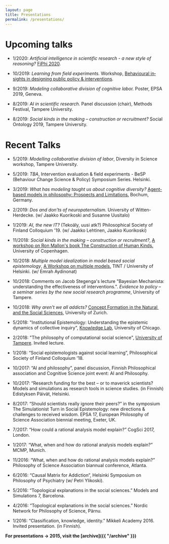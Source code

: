 ```yaml
---
layout: page
title: Presentations
permalink: /presentations/
---
```


# Upcoming talks

- 1/2020: *Artificial intelligence in scientific research - a new style of reasoning?* <a href="https://www.filosofinenyhdistys.fi/fiphi-2020/" target="_blank">FiPhi 2020</a>.

- 10/2019: *Learning from field experiments.* Workshop, <a href="https://www.helsinki.fi/en/conferences/behavioural-insights-in-designing-public-policy-interventions" target="_blank">Be­ha­vi­oural in­sights in design­ing pub­lic policy & in­ter­ven­tions</a>.

- 9/2019: *Modeling collaborative division of cognitive labor.* Poster, EPSA 2019, Geneva.

- 8/2019: *AI in scientific research.* Panel discussion (chair), Methods Festival, Tampere University.

- 8/2019: *Social kinds in the making – construction or recruitment?* Social Ontology 2019, Tampere University.

# Recent Talks

- 5/2019: *Modelling collaborative division of labor*, Diversity in Science workshop, Tampere University.

- 5/2019: *TBA*, Intervention evaluation & field experiments - BeSP (Behaviour Change Science & Policy) Symposium Series. Helsinki.

- 3/2019: *What has modeling taught us about cognitive diversity?* <a href="http://homepage.ruhr-uni-bochum.de/defeasible-reasoning/ABM-Phil-2019.html" target="_blank">Agent-based models in philosophy: Prospects and Limitations.</a> Bochum, Germany.

- 2/2019: *Dos and don'ts of neuropaternalism.* University of Witten-Herdecke. (w/ Jaakko Kuorikoski and Susanne Uusitalo)

- 1/2019: *AI, the new IT?* (Tekoäly, uusi atk?) Philosophical Society of Finland Colloquium '19. (w/ Jaakko Lehtinen, Jaakko Kuorikoski)

- 11/2018: *Social kinds in the making – construction or recruitment?*, <a href="https://mcc.ku.dk/calendar/constructing-human-kinds-one-day-workshop/" target="_blank">A workshop on Ron Mallon's book The Construction of Human Kinds.</a> University of Copenhagen.

- 10/2018: *Multiple model idealization in model based social epistemology*, <a href="http://www.helsinki.fi/tint/mmodels" target="_blank">A Workshop on multiple models.</a> TINT / University of Helsinki. (w/ Emrah Aydinonat)

- 10/2018: Comments on Jacob Stegenga's lecture "Bayesian Mechanista: understanding the effectiveness of interventions.". *Evidence to policy – a seminar series by the new social research programme*, University of Tampere.

- 10/2018: *Why aren't we all addicts?* <a href="https://conceptformation2018.weebly.com/" target="_blank">Concept Formation in the Natural ​and the Social Sciences</a>, University of Zurich.

- 5/2018: "Institutional Epistemology: Understanding the epistemic dynamics of collective inquiry", <a href="https://www.knowledgelab.org/" target="_blank">Knowledge Lab</a>, University of Chicago.

- 2/2018: "The philosophy of computational social science", <a href="http://www.uta.fi/yky/en/fil/index.html" target="_blank">University of Tampere</a>. Invited lecture.

- 1/2018: “Social epistemologists against social learning”, Philosophical Society of Finland Colloquium '18.  

- 10/2017: “AI and philosophy”, panel discussion, Finnish Philosophical association and Cognitive Science joint event: AI and Philosophy.  

- 10/2017: “Research funding for the best – or to maverick scientists? Models and simulations as research tools in science studies. (in Finnish) Edistyksen Päivät, Helsinki.

- 8/2017: “Should scientists really ignore their peers?” in the symposium The Simulationist Turn in Social Epistemology: new directions & challenges to received wisdom. EPSA 17, European Philosophy of Science Association biennial meeting, Exeter, UK.  

- 7/2017: “How could a rational analysis model explain?” CogSci 2017, London.  

- 1/2017: “What, when and how do rational analysis models explain?” MCMP, Munich.  

- 11/2016: “What, when and how do rational analysis models explain?” Philosophy of Science Association biannual conference, Atlanta.  

- 6/2016: “Causal Matrix for Addiction”,  Helsinki Symposium on Philosophy of Psychiatry
(w/ Petri Ylikoski).  

- 5/2016: “Topological explanations in the social sciences.” Models and Simulations 7, Barcelona.  

- 4/2016: “Topological explanations in the social sciences.” Nordic Network for Philosophy of Science, Pärnu.  

- 1/2016: “Classification, knowledge, identity.” Mikkeli Academy 2016. Invited presentation. (in Finnish).  

**For presentations -> 2015, visit the [archive]({{ "/archive" }})**
